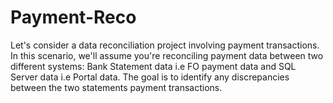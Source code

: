 # Payment-Reco
Let's consider a data reconciliation project involving payment transactions. 
In this scenario, we'll assume you're reconciling payment data between two different systems: 
Bank Statement data i.e FO payment data and SQL Server data i.e Portal data.
The goal is to identify any discrepancies between the two statements payment transactions.

